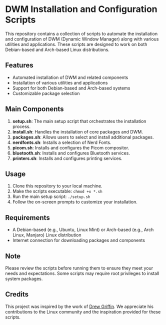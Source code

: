 # DWM Installation and Configuration Scripts

This repository contains a collection of scripts to automate the installation and configuration of DWM (Dynamic Window Manager) along with various utilities and applications. These scripts are designed to work on both Debian-based and Arch-based Linux distributions.

## Features

- Automated installation of DWM and related components
- Installation of various utilities and applications
- Support for both Debian-based and Arch-based systems
- Customizable package selection

## Main Components

1. **setup.sh**: The main setup script that orchestrates the installation process.
2. **install.sh**: Handles the installation of core packages and DWM.
3. **packages.sh**: Allows users to select and install additional packages.
4. **nerdfonts.sh**: Installs a selection of Nerd Fonts.
5. **picom.sh**: Installs and configures the Picom compositor.
6. **bluetooth.sh**: Installs and configures Bluetooth services.
7. **printers.sh**: Installs and configures printing services.

## Usage

1. Clone this repository to your local machine.
2. Make the scripts executable: `chmod +x *.sh`
3. Run the main setup script: `./setup.sh`
4. Follow the on-screen prompts to customize your installation.

## Requirements

- A Debian-based (e.g., Ubuntu, Linux Mint) or Arch-based (e.g., Arch Linux, Manjaro) Linux distribution
- Internet connection for downloading packages and components

## Note

Please review the scripts before running them to ensure they meet your needs and expectations. Some scripts may require root privileges to install system packages.

## Credits

This project was inspired by the work of [Drew Griffin](https://github.com/drewgrif). We appreciate his contributions to the Linux community and the inspiration provided for these scripts.

